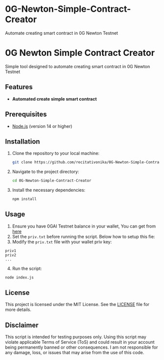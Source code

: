 # 0G-Newton-Simple-Contract-Creator
Automate creating smart contract in 0G Newton Testnet

# 0G Newton Simple Contract Creator
Simple tool designed to automate creating smart contract in 0G Newton Testnet

## Features
- **Automated create simple smart contract**

## Prerequisites
- [Node.js](https://nodejs.org/) (version 14 or higher)

## Installation

1. Clone the repository to your local machine:
   ```bash
   git clone https://github.com/recitativonika/0G-Newton-Simple-Contract-Creator.git
   ```
2. Navigate to the project directory:
   ```bash
   cd 0G-Newton-Simple-Contract-Creator 
   ```
4. Install the necessary dependencies:
   ```bash
   npm install
   ```

## Usage

1. Ensure you have 0GAI Testnet balance in your wallet, You can get from [here](https://hub.0g.ai/faucet)
2. Set the `priv.txt` before running the script. Below how to setup this fie:
3. Modify the `priv.txt` file with your wallet priv key:
```
priv1
priv2
...
```
4. Run the script:
```bash
node index.js
```

## License
This project is licensed under the MIT License. See the [LICENSE](LICENSE) file for more details.

## Disclaimer
This script is intended for testing purposes only. Using this script may violate applicable Terms of Service (ToS) and could result in your account being permanently banned or other consequences. I am not responsible for any damage, loss, or issues that may arise from the use of this code.

